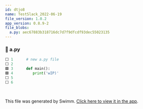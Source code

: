 ```yaml
---
id: dtjo8
name: TestSlack_2022-06-19
file_version: 1.0.2
app_version: 0.8.9-2
file_blobs:
  a.py: aec67883b318716dc7d7f9dfcdf93dec55023135
---
```


<!-- NOTE-swimm-snippet: the lines below link your snippet to Swimm -->
### 📄 a.py
```python
⬜ 1      # new a.py file
⬜ 2      
🟩 3      def main():
🟩 4         print('wIP)'
⬜ 5       
⬜ 6      
```

<br/>

This file was generated by Swimm. [Click here to view it in the app](https://swimm-web-app.web.app/repos/Z2l0aHViJTNBJTNBdGVzdC1naXRodWItYXBwJTNBJTNBc3dpbW1pbw==/docs/dtjo8).